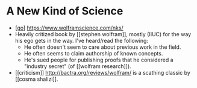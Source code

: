 # A New Kind of Science

- [[go]] https://www.wolframscience.com/nks/
- Heavily critized book by [[stephen wolfram]], mostly (IIUC) for the way his ego gets in the way. I've heard/read the following:
  - He often doesn't seem to care about previous work in the field.
  - He often seems to claim authorship of known concepts. 
  - He's sued people for publishing proofs that he considered a "industry secret" (of [[wolfram research]]).
- [[criticism]] http://bactra.org/reviews/wolfram/ is a scathing classic by [[cosma shalizi]].


[//begin]: # "Autogenerated link references for markdown compatibility"
[go]: go "Go"
[stephen-wolfram]: stephen-wolfram "Stephen Wolfram"
[//end]: # "Autogenerated link references"
